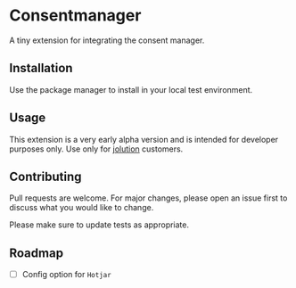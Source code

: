 # Consentmanager

A tiny extension for integrating the consent manager.

## Installation

Use the package manager to install in your local test environment.

## Usage

This extension is a very early alpha version and is intended for developer purposes only. Use only for [jolution](https://jolution.de/) customers.

## Contributing
Pull requests are welcome. For major changes, please open an issue first to discuss what you would like to change.

Please make sure to update tests as appropriate.

## Roadmap

- [ ] Config option for `Hotjar`
